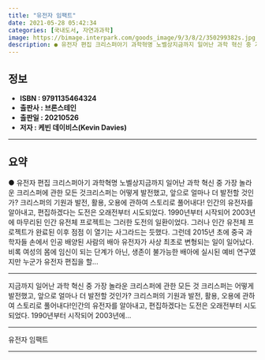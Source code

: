 ```yaml
---
title: "유전자 임팩트"
date: 2021-05-28 05:42:34
categories: [국내도서, 자연과과학]
image: https://bimage.interpark.com/goods_image/9/3/8/2/350299382s.jpg
description: ● 유전자 편집 크리스퍼아기 과학혁명 노벨상지금까지 일어난 과학 혁신 중 가장 놀라운 크리스퍼에 관한 모든 것크리스퍼는 어떻게 발전했고, 앞으로 얼마나 더 발전할 것인가? 크리스퍼의 기원과 발전, 활용, 오용에 관하여 스토리로 풀어내다! 인간의 유전자를 알아내고, 편집하겠다는 도전은
---
```


## **정보**

- **ISBN : 9791135464324**
- **출판사 : 브론스테인**
- **출판일 : 20210526**
- **저자 : 케빈 데이비스(Kevin Davies)**

------



## **요약**

●  유전자 편집 크리스퍼아기 과학혁명 노벨상지금까지 일어난 과학 혁신 중 가장 놀라운 크리스퍼에 관한 모든 것크리스퍼는 어떻게 발전했고, 앞으로 얼마나 더 발전할 것인가? 크리스퍼의 기원과 발전, 활용, 오용에 관하여 스토리로 풀어내다! 인간의 유전자를 알아내고, 편집하겠다는 도전은 오래전부터 시도되었다. 1990년부터 시작되어 2003년에 마무리된 인간 유전체 프로젝트는 그러한 도전의 일환이었다. 그러나 인간 유전체 프로젝트가 완료된 이후 점점 이 열기는 사그라드는 듯했다. 그런데 2015년 초에 중국 과학자들 손에서 인공 배양된 사람의 배아 유전자가 사상 최초로 변형되는 일이 일어났다. 비록 여성의 몸에 임신이 되는 단계가 아닌, 생존이 불가능한 배아에 실시된 예비 연구였지만 누군가 유전자 편집을 할...

------

지금까지 일어난 과학 혁신 중 가장 놀라운 크리스퍼에 관한 모든 것
크리스퍼는 어떻게 발전했고, 앞으로 얼마나 더 발전할 것인가? 
크리스퍼의 기원과 발전, 활용, 오용에 관하여 스토리로 풀어내다!인간의 유전자를 알아내고, 편집하겠다는 도전은 오래전부터 시도되었다. 1990년부터 시작되어 2003년에... 

------


유전자 임팩트 

------


